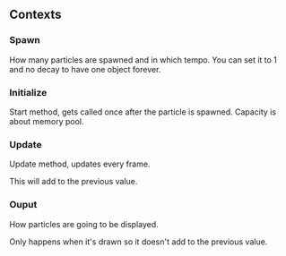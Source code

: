 ## Contexts
### Spawn
How many particles are spawned and in which tempo. You can set it to 1 and no decay to have one object forever.

### Initialize
Start method, gets called once after the particle is spawned.
Capacity is about memory pool.

### Update
Update method, updates every frame.

This will add to the previous value.

### Ouput
How particles are going to be displayed. 

Only happens when it's drawn so it doesn't add to the previous value. 